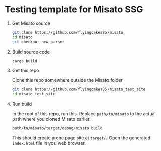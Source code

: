 # Testing template for Misato SSG

1. Get Misato source

   ```sh
   git clone https://github.com/flyingcakes85/misato
   cd misato
   git checkout new-parser
   ```

2. Build source code

   ```sh
   cargo build
   ```

3. Get this repo
   
   Clone this repo somewhere outside the Misato folder
   ```sh
   git clone https://github.com/flyingcakes85/misato_test_site
   cd misato_test_site
   ```

4. Run build
   
   In the root of this repo, run this. Replace `path/to/misato` to the actual path where you cloned Misato earlier.
   ```sh
   path/to/misato/target/debug/misato build
   ```

   This should create a one page site at `target/`. Open the generated `index.html` file in you web browser.